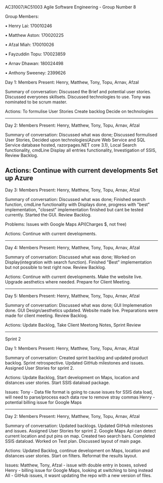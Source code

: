 

AC31007/AC51003 Agile Software Engineering - Group Number 8

Group Members:

•	Henry Lai: 170010246

•	Matthew Aston: 170020225  

•	Afzal Miah: 170010026

•	Fayzuddin Topu: 170023859

•	Arnav Dhawan: 180024498

•	Anthony Sweeney: 2399626

  

Day 1:
Members Present:
Henry, Matthew, Tony, Topu, Arnav, Afzal

Summary of conversation:
Discussed the Brief and potential user stories.
Discussed everyones skillsets.
Discussed technologies to use.
Tony was nominated to be scrum master.

Actions:
To formulise User Stories
Create backlog 
Decide on technologies

-----------------------------------------------------------------------------------------------------

Day 2:
Members Present: 
Henry, Matthew, Tony, Topu, Arnav, Afzal

Summary of conversation:
Discussed what was done; Discussed formulised User Stories, Decided upon technologies(Azure Web Service and SQL Service database hosted, razorpages.NET core 3.1), Local Search functionality, cmdLine Display all entries functionality, Investigation of SSIS, Review Backlog.

Actions:
Continue with current developments
Set up Azure
-----------------------------------------------------------------------------------------------------

Day 3:
Members Present:
Henry, Matthew, Tony, Topu, Arnav, Afzal

Summary of conversation:
Discussed what was done; Finished search function, cmdLine functionality with Displays done, progress with "best" implementation, "closest" implementation finished but cant be tested currently.
Started the GUI.
Review Backlog.

Problems:
Issues with Google Maps API(Charges $, not free)

Actions:
Continue with current developments.

-----------------------------------------------------------------------------------------------------

Day 4:
Members Present:
Henry, Matthew, Tony, Topu, Arnav, Afzal

Summary of conversation:
Discussed what was done; Worked on Display(integration with search function). Finished "Best" implementation but not possible to test right now.
Review Backlog.

Actions:
Continue with current developments.
Make the website live.
Upgrade aesthetics where needed.
Prepare for Client Meeting.

-----------------------------------------------------------------------------------------------------


Day 5:
Members Present:
Henry, Matthew, Tony, Topu, Arnav, Afzal

Summary of conversation:
Discussed what was done; GUI Implemenation done. GUI Design/aesthetics updated. Website made live. Preparations were made for client meeting. 
Review Backlog.

Actions:
Update Backlog, Take Client Meetong Notes, Sprint Review

-----------------------------------------------------------------------------------------------------


Sprint 2

Day 1:
Members Present:
Henry, Matthew, Tony, Topu, Arnav, Afzal

Summary of conversation:
Created sprint backlog and updated product backlog. Sprint retrospective. Updated GitHub milestones and issues.  Assigned User Stories for sprint 2.

Actions:
Update Backlog, Start development on Maps, location and distances user stories.  Start SSIS dataload package. 

Issues:
Tony - Data file format is going to cause issues for SSIS data load, will need to parse/process each data row to remove stray commas
Henry - potential billing issue for Google Maps

-----------------------------------------------------------------------------------------------------

Day 2:
Members Present:
Henry, Matthew, Tony, Topu, Arnav, Afzal

Summary of conversation:
Updated backlogs.  Updated GitHub milestones and issues.  Assigned User Stories for sprint 2. Google Maps Api can detect current location and put pins on map. Created two search bars.  Completed SSIS dataload. Worked on Test plan. Discussed layout of main page.   

Actions:
Updated Backlog, continue development on Maps, location and distances user stories. Start on filters. Reformat the results layout. 

Issues:
Matthew, Tony, Afzal - issue with double entry in boxes, solved
Henry - billing issue for Google Maps, looking at switching to bing instead
All - GitHub issues, it wasnt updating the repo with a new version of files. 

